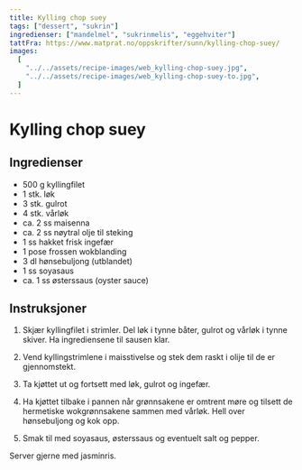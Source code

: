 ```yaml
---
title: Kylling chop suey
tags: ["dessert", "sukrin"]
ingredienser: ["mandelmel", "sukrinmelis", "eggehviter"]
tattFra: https://www.matprat.no/oppskrifter/sunn/kylling-chop-suey/
images:
  [
    "../../assets/recipe-images/web_kylling-chop-suey.jpg",
    "../../assets/recipe-images/web_kylling-chop-suey-to.jpg",
  ]
---
```


# Kylling chop suey

## Ingredienser

- 500 g kyllingfilet
- 1 stk. løk
- 3 stk. gulrot
- 4 stk. vårløk
- ca. 2 ss maisenna
- ca. 2 ss nøytral olje til steking
- 1 ss hakket frisk ingefær
- 1 pose frossen wokblanding
- 3 dl hønsebuljong (utblandet)
- 1 ss soyasaus
- ca. 1 ss østerssaus (oyster sauce)

## Instruksjoner

1. Skjær kyllingfilet i strimler. Del løk i tynne båter, gulrot og vårløk i tynne skiver. Ha ingrediensene til sausen klar.

2. Vend kyllingstrimlene i maisstivelse og stek dem raskt i olije til de er gjennomstekt.

3. Ta kjøttet ut og fortsett med løk, gulrot og ingefær.

4. Ha kjøttet tilbake i pannen når grønnsakene er omtrent møre og tilsett de hermetiske wokgrønnsakene sammen med vårløk. Hell over hønsebuljong og kok opp.

5. Smak til med soyasaus, østerssaus og eventuelt salt og pepper.

Server gjerne med jasminris.
